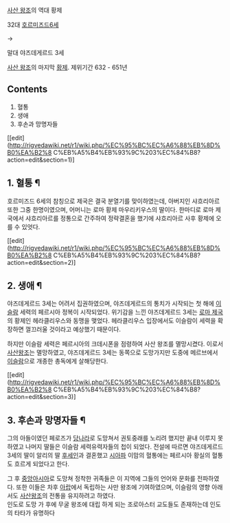 [사산 왕조](%EC%82%AC%EC%82%B0%20%EC%99%95%EC%A1%B0.md)의 역대 황제

32대 [호르미즈드6세](%ED%98%B8%EB%A5%B4%EB%AF%B8%EC%A6%88%EB%93%9C%206%EC%84%B8.md)

→

말대 야즈데게르드 3세

  
[사산 왕조](%EC%82%AC%EC%82%B0%20%EC%99%95%EC%A1%B0.md)의 마지막
[황제](%ED%99%A9%EC%A0%9C.md). 제위기간 632 - 651년

## Contents

    

1. 혈통 
2. 생애 
3. 후손과 망명자들 

[[edit](http://rigvedawiki.net/r1/wiki.php/%EC%95%BC%EC%A6%88%EB%8D%B0%EA%B2%8
C%EB%A5%B4%EB%93%9C%203%EC%84%B8?action=edit&section=1)]

## 1. 혈통 ¶

호르미즈드 6세의 참칭으로 제국은 결국 분열기를 맞이하였는데, 아버지인 샤흐리아르 또한 그중 한명이였으며, 어머니는 로마 황제 마우리키우스의
딸이다. 한마디로 로마 제국에서 샤흐리아르를 정통으로 간주하여 정략결혼을 했기에 샤흐리아르 사후 황제에 오를 수 있엇다.

  

[[edit](http://rigvedawiki.net/r1/wiki.php/%EC%95%BC%EC%A6%88%EB%8D%B0%EA%B2%8
C%EB%A5%B4%EB%93%9C%203%EC%84%B8?action=edit&section=2)]

## 2. 생애 ¶

야즈데게르드 3세는 어려서 집권하였으며, 야즈데게르드의 통치가 시작되는 첫 해에
[이슬람](%EC%9D%B4%EC%8A%AC%EB%9E%8C.md) 세력의 페르시아 정복이 시작되었다. 위기감을 느낀 야즈데게르드
3세는 [로마 제국](%EB%A1%9C%EB%A7%88%20%EC%A0%9C%EA%B5%AD.md)의 황제인 헤라클리우스와 동맹을
맺었다. 헤라클리우스 입장에서도 이슬람이 세력을 확장하면 껄끄러울 것이라고 예상했기 때문이다.

  

하지만 이슬람 세력은 페르시아의 크데시폰을 점령하여 사산 왕조를 멸망시켰다. 이로서 [사산왕조](%EC%82%AC%EC%82%B0%20%EC%99%95%EC%A1%B0.md)는 멸망하였고, 야즈데게르드 3세는 동쪽으로
도망가지만 도중에 메르브에서 [이슬람](%EC%9D%B4%EC%8A%AC%EB%9E%8C.md)으로 개종한 총독에게 살해당한다.

  

[[edit](http://rigvedawiki.net/r1/wiki.php/%EC%95%BC%EC%A6%88%EB%8D%B0%EA%B2%8
C%EB%A5%B4%EB%93%9C%203%EC%84%B8?action=edit&section=3)]

## 3. 후손과 망명자들 ¶

그의 아들이였던 페로즈가 [당나라](%EB%8B%B9%EB%82%98%EB%9D%BC.md)로 도망쳐서 권토중래를 노리려 했지만 끝내
이루지 못하였고 나머지 딸들은 이슬람 세력유력자들의 첩이 되었다. 전설에 따르면 야즈데게르드 3세의 딸이 알리의 딸
[후세인](%ED%9B%84%EC%84%B8%EC%9D%B8.md)과 결혼했고
[시아파](%EC%8B%9C%EC%95%84%ED%8C%8C.md) 이맘의 혈통에는 페르시아 황실의 혈통도 흐르게 되었다고 한다.

  

그 후 [중앙아시아](%EC%A4%91%EC%95%99%EC%95%84%EC%8B%9C%EC%95%84.md)로 도망쳐 정착한 귀족들은
이 지역에 그들의 언어와 문화를 전파하였다. 또한 이들은 차후 [아랍](%EC%95%84%EB%9E%8D.md)에서 독립하는 사만
왕조에 기여하였으며, 이슬람의 영향 아래서도 [사산왕조](%EC%82%AC%EC%82%B0%20%EC%99%95%EC%A1%B0.md)의 전통을 유지하려고 하였다.  
인도로 도망 가 후에 무굴 왕조에 대립 하게 되는 조로아스터 교도들도 존재하는데 인도의 타타가 유명하다

